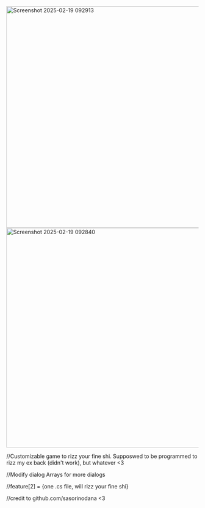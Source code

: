 <img width="580" alt="Screenshot 2025-02-19 092913" src="https://github.com/user-attachments/assets/eca8000d-afd8-407f-bcb4-0c85dce9d4ae" />
<img width="575" alt="Screenshot 2025-02-19 092840" src="https://github.com/user-attachments/assets/be1f4e15-5db4-412a-b4cb-e6f844cf125c" />


//Customizable game to rizz your fine shi. Supposwed to be programmed to rizz my ex back (didn't work), but whatever <3

//Modify dialog Arrays for more dialogs

//feature[2] = {one .cs file, will rizz your fine shi}

//credit to github.com/sasorinodana <3
